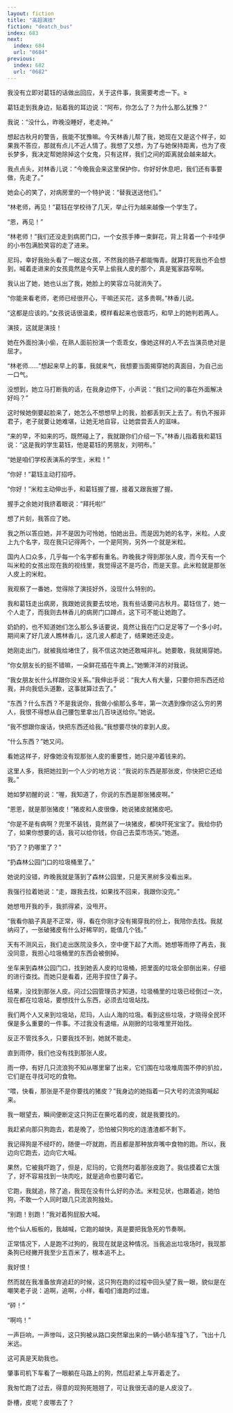 ```yaml
---
layout: fiction
title: "高超演技"
fiction: "deatch_bus"
index: 683
next:
  index: 684
  url: "0684"
previous:
  index: 682
  url: "0682"
---
```

我没有立即对葛钰的话做出回应，关于这件事，我需要考虑一下。≥

葛钰走到我身边，贴着我的耳边说：“阿布，你怎么了？为什么那么犹豫？”

我说：“没什么，昨晚没睡好，老走神。”

想起古秋月的警告，我能不犹豫嘛。今天林香儿帮了我，她现在又是这个样子，如果我不答应，那就有点儿不近人情了。我想了又想，为了与她保持距离，也为了夜长梦多，我决定帮她除掉这个女鬼，只有这样，我们之间的距离就会越来越大。

我点点头，对林香儿说：“今晚我会来这里保护你，你好好休息吧，我们还有事要做，先走了。”

她会心的笑了，对病房里的一个特护说：“替我送送他们。”

“林老师，再见！”葛钰在学校待了几天，举止行为越来越像一个学生了。

“恩，再见！”

“林老师！”我们还没走到病房门口，一个女孩手捧一束鲜花，背上背着一个卡哇伊的小书包满脸笑容的走了进来。

尼玛，幸好我抬头看了一眼这女孩，不然我的肠子都能悔青。就算打死我也不会想到，喊着走进来的女孩竟然是今天早上偷我人皮的那个，真是冤家路窄啊。

我认出了她，她也认出了我，她脸上的笑容立马就消失了。

“你能来看老师，老师已经很开心，干嘛还买花，这多贵啊。”林香儿说。

“这都是应该的。”女孩说话很温柔，模样看起来也很乖巧，和早上的她判若两人。

演技，这就是演技！

她在外面扮演小偷，在熟人面前扮演一个乖乖女，像她这样的人不去当演员绝对是屈才。

“林老师……”想起来早上的事，我就来气，我想要当面揭穿她的真面目，为自己出一口气。

没想到，她立马打断我的话，在我身边停下，小声说：“我们之间的事在外面解决好吗？”

这时候她倒要起脸来了，她怎么不想想早上的我，脸都丢到天上去了。有仇不报非君子，老子就要让她难堪，让她无地自容，让她尝尝丢人的滋味。

“来的早，不如来的巧，既然碰上了，我就跟你们介绍一下。”林香儿指着我和葛钰说：“这是我的学生葛钰，他是葛钰的男朋友，刘明布。”

“她是咱们学校表演系的学生，米粒！”

“你好！”葛钰主动打招呼。

“你好！”米粒主动伸出手，和葛钰握了握，接着又跟我握了握。

握手之余她对我挤着眼说：“拜托啦!”

想了片刻，我答应了她。

我之所以答应她，并不是因为可怜她，怕她出丑。而是因为她的名字，米粒。人皮上九个名字，现在我只记得两个，一个是阿狗，另外一个就是米粒。

国内人口众多，几乎每一个名字都有重名。昨晚我才得到那张人皮，而今天有一个叫米粒的女孩出现在我的视线里，我觉得这不是巧合，而是天意。此米粒就是那张人皮上的米粒。

我观察了一番她，觉得除了演技好外，没现什么特别的。

我和葛钰走出病房，我跟她说我要去坟地，我有些话要问古秋月。葛钰信了，她一个人走了，而我则去林香儿的病房门口蹲点，这下可不能让她跑了。

奶奶的，也不知道她们怎么那么多话要说，竟然让我在门口足足等了一个多小时。期间来了好几波人瞧林香儿，这几波人都走了，结果她还没走。

她刚走出门，就被我给堵住了，我不信这次她还敢喊非礼。她要敢，我就揭穿她。

“你女朋友长的挺不错嘛，一朵鲜花插在牛粪上。”她懒洋洋的对我说。

“我女朋友长什么样跟你没关系。”我伸出手说：“我大人有大量，只要你把东西还给我，并向我低头道歉，这事就算过去了。”

“东西？什么东西？不是我说你，我做小偷那么多年，第一次遇到像你这么穷的男人，我恨不得想从自己腰包里拿出几百块送给你。”她说。

“我不想跟你废话，快把东西还给我。”我想要尽快的拿到人皮。

“什么东西？”她又问。

看她这样子，好像她没有现那张人皮的重要性，她只是冲着钱来的。

这里人多，我把她拉到一个人少的地方说：“我说的东西是那张皮，你快把它还给我。”

她如梦初醒的说：“喔，我知道了，你说的东西是那张猪皮啊。”

“恩恩，就是那张猪皮！”猪皮和人皮很像，她说猪皮就猪皮吧。

“你是不是有病啊？兜里不装钱，竟然装了一块猪皮，都快吓死宝宝了。我给你扔了，如果你想要的话，我可以给你钱，你自己去菜市场买。”她道。

“扔了？扔哪里了？”

“扔森林公园门口的垃圾桶里了。”

她说的没错，昨晚我就是落到了森林公园里，只是天黑树多没看出来。

我强行拉着她说：“走，跟我去找，如果找不回来，我跟你没完。”

她想甩开我的手，我抓得紧，没甩开。

“我看你脑子真是不正常，得，看在你刚才没有揭穿我的份上，我陪你去找。我就纳闷了，一张破猪皮有什么好稀罕的，能值几个钱。”

天有不测风云，我们走出医院没多久，空中便下起了大雨。她想等雨停了再去，我没同意，我担心垃圾桶里的东西会被倒掉。

坐车来到森林公园门口，找到她丢人皮的垃圾桶，把里面的垃圾全部倒出来，仔细的进行查找。而她只是看着，还用手捏住了鼻子。

结果，没找到那张人皮。问过公园管理员才知道，垃圾桶里的垃圾已经倒过一次，现在都在垃圾站，要想找什么东西，必须去垃圾站找。

我们两个人又来到垃圾站，尼玛，人山人海的垃圾。看到这些垃圾，才晓得全民环保是多么重要的一件事。不过我没有退缩，从刚掀的垃圾堆里开始找。

反正不管找多久，只要我找不到，她就不能走。

直到雨停，我们也没有找到那张人皮。

雨一停，有好几只流浪狗不知从哪里窜了出来，它们围在垃圾堆周围不停的扒拉，它们是在寻找可吃的食物。

“喂，快看，那张是不是你要找的猪皮？”我身边的她指着一只大号的流浪狗喊起来。

我一眼望去，瞬间便断定这只狗正在撕吃着的皮，就是我要找的。

我赶紧向那只狗跑去，若是晚了，恐怕被只狗吃的连渣渣都不剩下。

我记得狗是不经吓的，随便一吓就跑，而且都是那种放弃嘴中食物的跑。所以，我边向它跑去，边向它大喊。

果然，它被我吓跑了，但是，尼玛的，它竟然叼着那张皮跑了。我估摸着它太饿了，好不容易找到一块肉吃，就是逃命也要叼着它。

它跑，我就追，除了追，我现在没有什么好的办法。米粒见状，也跟着追，她怕狗，不敢一个人同时跟几只流浪狗独处。

“别跑！别跑！”我对着狗屁股大喊。

他个仙人板板的，我越喊，它跑的越快，真是要把我急死的节奏啊。

正常情况下，人是跑不过狗的，我现在就是这种情况。当我追出垃圾场时，我现那条狗已经撇开我至少五百米了，根本追不上。

我好恨！

然而就在我准备放弃追赶的时候，这只狗在跑的过程中回头望了我一眼，貌似是在嘲笑老子说：追啊，追啊，小样，看咱们谁跑的过谁。

“砰！”

“啊呜！”

一声巨响，一声惨叫，这只狗被从路口突然窜出来的一辆小轿车撞飞了，飞出十几米远。

这可真是天助我也。

肇事司机下车看了一眼躺在马路上的狗，然后赶紧上车开着走了。

我匆忙跑了过去，得意的现狗死翘翘了，可让我很无语的是人皮没了。

卧槽，皮呢？皮哪去了？